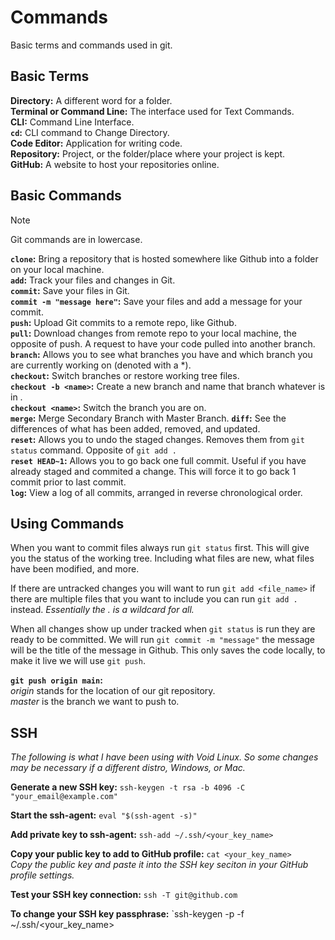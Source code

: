 # Commands

Basic terms and commands used in git.

## Basic Terms

**Directory:** A different word for a folder.  
**Terminal or Command Line:** The interface used for Text Commands.  
**CLI:** Command Line Interface.  
**`cd`:** CLI command to Change Directory.  
**Code Editor:** Application for writing code.  
**Repository:** Project, or the folder/place where your project is kept.  
**GitHub:** A website to host your repositories online.  

## Basic Commands

> [!NOTE]
> Git commands are in lowercase.

**`clone`:** Bring a repository that is hosted somewhere like Github into a folder on your local machine.  
**`add`:** Track your files and changes in Git.  
**`commit`:** Save your files in Git.  
**`commit -m "message here"`:** Save your files and add a message for your commit.  
**`push`:** Upload Git commits to a remote repo, like Github.  
**`pull`:** Download changes from remote repo to your local machine, the opposite of push. A request to have your code pulled into another branch.
**`branch`:** Allows you to see what branches you have and which branch you are currently working on (denoted with a \*).  
**`checkout`:** Switch branches or restore working tree files.  
**`checkout -b <name>`:** Create a new branch and name that branch whatever is in <name>.  
**`checkout <name>`:** Switch the branch you are on.  
**`merge`:** Merge Secondary Branch with Master Branch.
**`diff`:** See the differences of what has been added, removed, and updated.  
**`reset`:** Allows you to undo the staged changes.  Removes them from `git status` command.  Opposite of `git add .`  
**`reset HEAD~1`:** Allows you to go back one full commit.  Useful if you have already staged and commited a change.  This will force it to go back 1 commit prior to last commit.  
**`log`:** View a log of all commits, arranged in reverse chronological order.  



## Using Commands

When you want to commit files always run `git status` first.
This will give you the status of the working tree.
Including what files are new, what files have been modified, and more.

If there are untracked changes you will want to run `git add <file_name>` if there are multiple files that you want to include you can run `git add .` instead. 
*Essentially the . is a wildcard for all.*

When all changes show up under tracked when `git status` is run they are ready to be committed.
We will run `git commit -m "message"` the message will be the title of the message in Github.
This only saves the code locally, to make it live we will use `git push`.

**`git push origin main`:**   
*origin* stands for the location of our git repository.  
*master* is the branch we want to push to.

## SSH

*The following is what I have been using with Void Linux. So some changes may be necessary if a different distro, Windows, or Mac.*

**Generate a new SSH key:** `ssh-keygen -t rsa -b 4096 -C "your_email@example.com"`

**Start the ssh-agent:** `eval "$(ssh-agent -s)"`

**Add private key to ssh-agent:** `ssh-add ~/.ssh/<your_key_name>`

**Copy your public key to add to GitHub profile:** `cat <your_key_name>`  
*Copy the public key and paste it into the SSH key seciton in your GitHub profile settings.*

**Test your SSH key connection:** `ssh -T git@github.com`

**To change your SSH key passphrase:** `ssh-keygen -p -f ~/.ssh/<your_key_name>
